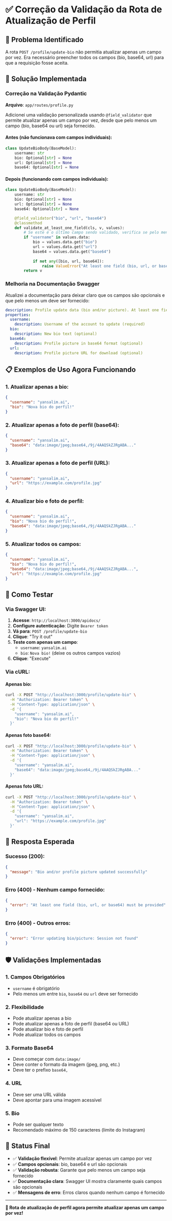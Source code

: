 # ✅ Correção da Validação da Rota de Atualização de Perfil

## 🎯 Problema Identificado

A rota `POST /profile/update-bio` não permitia atualizar apenas um campo por vez. Era necessário preencher todos os campos (bio, base64, url) para que a requisição fosse aceita.

## 🔧 Solução Implementada

### Correção na Validação Pydantic
**Arquivo**: `app/routes/profile.py`

Adicionei uma validação personalizada usando `@field_validator` que permite atualizar apenas um campo por vez, desde que pelo menos um campo (bio, base64 ou url) seja fornecido.

#### **Antes (não funcionava com campos individuais):**
```python
class UpdateBioBody(BaseModel):
    username: str
    bio: Optional[str] = None
    url: Optional[str] = None
    base64: Optional[str] = None
```

#### **Depois (funcionando com campos individuais):**
```python
class UpdateBioBody(BaseModel):
    username: str
    bio: Optional[str] = None
    url: Optional[str] = None
    base64: Optional[str] = None

    @field_validator("bio", "url", "base64")
    @classmethod
    def validate_at_least_one_field(cls, v, values):
        # Se este é o último campo sendo validado, verifica se pelo menos um foi fornecido
        if "username" in values.data:
            bio = values.data.get("bio")
            url = values.data.get("url")
            base64 = values.data.get("base64")
            
            if not any([bio, url, base64]):
                raise ValueError("At least one field (bio, url, or base64) must be provided")
        return v
```

### Melhoria na Documentação Swagger
Atualizei a documentação para deixar claro que os campos são opcionais e que pelo menos um deve ser fornecido:

```yaml
description: Profile update data (bio and/or picture). At least one field (bio, base64, or url) must be provided.
properties:
  username:
    description: Username of the account to update (required)
  bio:
    description: New bio text (optional)
  base64:
    description: Profile picture in base64 format (optional)
  url:
    description: Profile picture URL for download (optional)
```

## 📋 Exemplos de Uso Agora Funcionando

### **1. Atualizar apenas a bio:**
```json
{
  "username": "yansalim.ai",
  "bio": "Nova bio do perfil!"
}
```

### **2. Atualizar apenas a foto de perfil (base64):**
```json
{
  "username": "yansalim.ai",
  "base64": "data:image/jpeg;base64,/9j/4AAQSkZJRgABA..."
}
```

### **3. Atualizar apenas a foto de perfil (URL):**
```json
{
  "username": "yansalim.ai",
  "url": "https://example.com/profile.jpg"
}
```

### **4. Atualizar bio e foto de perfil:**
```json
{
  "username": "yansalim.ai",
  "bio": "Nova bio do perfil!",
  "base64": "data:image/jpeg;base64,/9j/4AAQSkZJRgABA..."
}
```

### **5. Atualizar todos os campos:**
```json
{
  "username": "yansalim.ai",
  "bio": "Nova bio do perfil!",
  "base64": "data:image/jpeg;base64,/9j/4AAQSkZJRgABA...",
  "url": "https://example.com/profile.jpg"
}
```

## 🧪 Como Testar

### Via Swagger UI:
1. **Acesse**: `http://localhost:3000/apidocs/`
2. **Configure autenticação**: Digite `Bearer token`
3. **Vá para**: `POST /profile/update-bio`
4. **Clique**: "Try it out"
5. **Teste com apenas um campo**:
   - `username`: `yansalim.ai`
   - `bio`: `Nova bio!` (deixe os outros campos vazios)
6. **Clique**: "Execute"

### Via cURL:

#### **Apenas bio:**
```bash
curl -X POST "http://localhost:3000/profile/update-bio" \
  -H "Authorization: Bearer token" \
  -H "Content-Type: application/json" \
  -d '{
    "username": "yansalim.ai",
    "bio": "Nova bio do perfil!"
  }'
```

#### **Apenas foto base64:**
```bash
curl -X POST "http://localhost:3000/profile/update-bio" \
  -H "Authorization: Bearer token" \
  -H "Content-Type: application/json" \
  -d '{
    "username": "yansalim.ai",
    "base64": "data:image/jpeg;base64,/9j/4AAQSkZJRgABA..."
  }'
```

#### **Apenas foto URL:**
```bash
curl -X POST "http://localhost:3000/profile/update-bio" \
  -H "Authorization: Bearer token" \
  -H "Content-Type: application/json" \
  -d '{
    "username": "yansalim.ai",
    "url": "https://example.com/profile.jpg"
  }'
```

## 🎉 Resposta Esperada

### Sucesso (200):
```json
{
  "message": "Bio and/or profile picture updated successfully"
}
```

### Erro (400) - Nenhum campo fornecido:
```json
{
  "error": "At least one field (bio, url, or base64) must be provided"
}
```

### Erro (400) - Outros erros:
```json
{
  "error": "Error updating bio/picture: Session not found"
}
```

## 🛡️ Validações Implementadas

### 1. **Campos Obrigatórios**
- `username` é obrigatório
- Pelo menos um entre `bio`, `base64` ou `url` deve ser fornecido

### 2. **Flexibilidade**
- Pode atualizar apenas a bio
- Pode atualizar apenas a foto de perfil (base64 ou URL)
- Pode atualizar bio e foto de perfil
- Pode atualizar todos os campos

### 3. **Formato Base64**
- Deve começar com `data:image/`
- Deve conter o formato da imagem (jpeg, png, etc.)
- Deve ter o prefixo `base64,`

### 4. **URL**
- Deve ser uma URL válida
- Deve apontar para uma imagem acessível

### 5. **Bio**
- Pode ser qualquer texto
- Recomendado máximo de 150 caracteres (limite do Instagram)

## 🚀 Status Final

- ✅ **Validação flexível**: Permite atualizar apenas um campo por vez
- ✅ **Campos opcionais**: bio, base64 e url são opcionais
- ✅ **Validação robusta**: Garante que pelo menos um campo seja fornecido
- ✅ **Documentação clara**: Swagger UI mostra claramente quais campos são opcionais
- ✅ **Mensagens de erro**: Erros claros quando nenhum campo é fornecido

---

**🎉 Rota de atualização de perfil agora permite atualizar apenas um campo por vez!**
